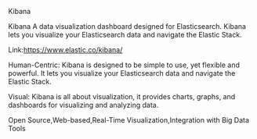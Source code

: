 Kibana

Kibana A data visualization dashboard designed for Elasticsearch. Kibana lets you visualize your Elasticsearch data and navigate the Elastic Stack.

Link:https://www.elastic.co/kibana/

Human-Centric: Kibana is designed to be simple to use, yet flexible and powerful. It lets you visualize your Elasticsearch data and navigate the Elastic Stack.

Visual: Kibana is all about visualization, it provides charts, graphs, and dashboards for visualizing and analyzing data.


Open Source,Web-based,Real-Time Visualization,Integration with Big Data Tools